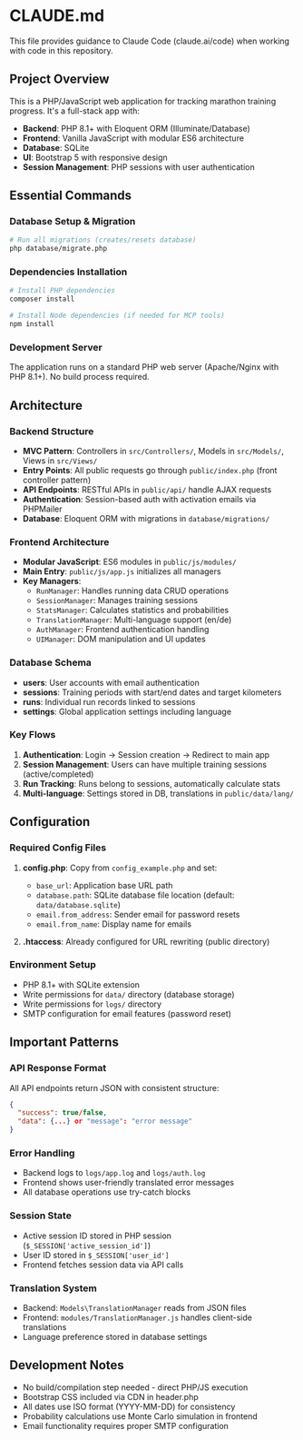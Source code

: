 # CLAUDE.md

This file provides guidance to Claude Code (claude.ai/code) when working with code in this repository.

## Project Overview

This is a PHP/JavaScript web application for tracking marathon training progress. It's a full-stack app with:
- **Backend**: PHP 8.1+ with Eloquent ORM (Illuminate/Database)
- **Frontend**: Vanilla JavaScript with modular ES6 architecture
- **Database**: SQLite
- **UI**: Bootstrap 5 with responsive design
- **Session Management**: PHP sessions with user authentication

## Essential Commands

### Database Setup & Migration
```bash
# Run all migrations (creates/resets database)
php database/migrate.php
```

### Dependencies Installation
```bash
# Install PHP dependencies
composer install

# Install Node dependencies (if needed for MCP tools)
npm install
```

### Development Server
The application runs on a standard PHP web server (Apache/Nginx with PHP 8.1+). No build process required.

## Architecture

### Backend Structure
- **MVC Pattern**: Controllers in `src/Controllers/`, Models in `src/Models/`, Views in `src/Views/`
- **Entry Points**: All public requests go through `public/index.php` (front controller pattern)
- **API Endpoints**: RESTful APIs in `public/api/` handle AJAX requests
- **Authentication**: Session-based auth with activation emails via PHPMailer
- **Database**: Eloquent ORM with migrations in `database/migrations/`

### Frontend Architecture
- **Modular JavaScript**: ES6 modules in `public/js/modules/`
- **Main Entry**: `public/js/app.js` initializes all managers
- **Key Managers**:
  - `RunManager`: Handles running data CRUD operations
  - `SessionManager`: Manages training sessions
  - `StatsManager`: Calculates statistics and probabilities
  - `TranslationManager`: Multi-language support (en/de)
  - `AuthManager`: Frontend authentication handling
  - `UIManager`: DOM manipulation and UI updates

### Database Schema
- **users**: User accounts with email authentication
- **sessions**: Training periods with start/end dates and target kilometers
- **runs**: Individual run records linked to sessions
- **settings**: Global application settings including language

### Key Flows
1. **Authentication**: Login → Session creation → Redirect to main app
2. **Session Management**: Users can have multiple training sessions (active/completed)
3. **Run Tracking**: Runs belong to sessions, automatically calculate stats
4. **Multi-language**: Settings stored in DB, translations in `public/data/lang/`

## Configuration

### Required Config Files
1. **config.php**: Copy from `config_example.php` and set:
   - `base_url`: Application base URL path
   - `database.path`: SQLite database file location (default: `data/database.sqlite`)
   - `email.from_address`: Sender email for password resets
   - `email.from_name`: Display name for emails

2. **.htaccess**: Already configured for URL rewriting (public directory)

### Environment Setup
- PHP 8.1+ with SQLite extension
- Write permissions for `data/` directory (database storage)
- Write permissions for `logs/` directory
- SMTP configuration for email features (password reset)

## Important Patterns

### API Response Format
All API endpoints return JSON with consistent structure:
```json
{
  "success": true/false,
  "data": {...} or "message": "error message"
}
```

### Error Handling
- Backend logs to `logs/app.log` and `logs/auth.log`
- Frontend shows user-friendly translated error messages
- All database operations use try-catch blocks

### Session State
- Active session ID stored in PHP session (`$_SESSION['active_session_id']`)
- User ID stored in `$_SESSION['user_id']`
- Frontend fetches session data via API calls

### Translation System
- Backend: `Models\TranslationManager` reads from JSON files
- Frontend: `modules/TranslationManager.js` handles client-side translations
- Language preference stored in database settings

## Development Notes

- No build/compilation step needed - direct PHP/JS execution
- Bootstrap CSS included via CDN in header.php
- All dates use ISO format (YYYY-MM-DD) for consistency
- Probability calculations use Monte Carlo simulation in frontend
- Email functionality requires proper SMTP configuration